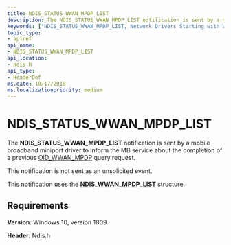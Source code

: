 ```yaml
---
title: NDIS_STATUS_WWAN_MPDP_LIST
description: The NDIS_STATUS_WWAN_MPDP_LIST notification is sent by a mobile broadband miniport driver to inform the MB service about the completion of a previous OID_WWAN_MPDP query request.
keywords: ["NDIS_STATUS_WWAN_MPDP_LIST, Network Drivers Starting with Windows Vista"]
topic_type:
- apiref
api_name:
- NDIS_STATUS_WWAN_MPDP_LIST
api_location:
- ndis.h
api_type:
- HeaderDef
ms.date: 10/17/2018
ms.localizationpriority: medium
---
```


# NDIS_STATUS_WWAN_MPDP_LIST

The **NDIS_STATUS_WWAN_MPDP_LIST** notification is sent by a mobile broadband miniport driver to inform the MB service about the completion of a previous [OID_WWAN_MPDP](oid-wwan-mpdp.md) query request.

This notification is not sent as an unsolicited event.

This notification uses the [**NDIS_WWAN_MPDP_LIST**](/windows-hardware/drivers/ddi/ndiswwan/ns-ndiswwan-_ndis_wwan_mpdp_list) structure.

## Requirements

**Version**: Windows 10, version 1809

**Header**: Ndis.h
